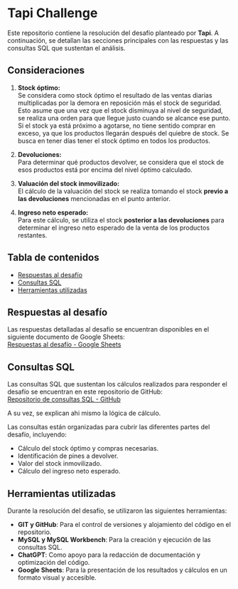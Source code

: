 # Tapi Challenge

Este repositorio contiene la resolución del desafío planteado por **Tapi**. A continuación, se detallan las secciones principales con las respuestas y las consultas SQL que sustentan el análisis.

## Consideraciones

1. **Stock óptimo:**  
   Se considera como stock óptimo el resultado de las ventas diarias multiplicadas por la demora en reposición más el stock de seguridad. Esto asume que una vez que el stock disminuya al nivel de seguridad, se realiza una orden para que llegue justo cuando se alcance ese punto. Si el stock ya está próximo a agotarse, no tiene sentido comprar en exceso, ya que los productos llegarán después del quiebre de stock. Se busca en tener días tener el stock óptimo en todos los productos.

2. **Devoluciones:**  
   Para determinar qué productos devolver, se considera que el stock de esos productos está por encima del nivel óptimo calculado.

3. **Valuación del stock inmovilizado:**  
   El cálculo de la valuación del stock se realiza tomando el stock **previo a las devoluciones** mencionadas en el punto anterior.

4. **Ingreso neto esperado:**  
   Para este cálculo, se utiliza el stock **posterior a las devoluciones** para determinar el ingreso neto esperado de la venta de los productos restantes.

## Tabla de contenidos
- [Respuestas al desafío](#respuestas-al-desafío)
- [Consultas SQL](#consultas-sql)
- [Herramientas utilizadas](#herramientas-utilizadas)

## Respuestas al desafío
Las respuestas detalladas al desafío se encuentran disponibles en el siguiente documento de Google Sheets:  
[Respuestas al desafío - Google Sheets](https://docs.google.com/spreadsheets/d/10SQOwOGhdg-k30dsLVdzXhAceN0gsvO1kW9Kldu_1yw/edit?usp=sharing)  

## Consultas SQL
Las consultas SQL que sustentan los cálculos realizados para responder el desafío se encuentran en este repositorio de GitHub:  
[Repositorio de consultas SQL - GitHub](https://github.com/Vverty/tapi_challenge/tree/main/consultas)

A su vez, se explican ahi mismo la lógica de cálculo.

Las consultas están organizadas para cubrir las diferentes partes del desafío, incluyendo:  
- Cálculo del stock óptimo y compras necesarias.  
- Identificación de pines a devolver.  
- Valor del stock inmovilizado.  
- Cálculo del ingreso neto esperado.  

## Herramientas utilizadas
Durante la resolución del desafío, se utilizaron las siguientes herramientas:  
- **GIT y GitHub**: Para el control de versiones y alojamiento del código en el repositorio.  
- **MySQL y MySQL Workbench**: Para la creación y ejecución de las consultas SQL.  
- **ChatGPT**: Como apoyo para la redacción de documentación y optimización del código.  
- **Google Sheets**: Para la presentación de los resultados y cálculos en un formato visual y accesible.  







